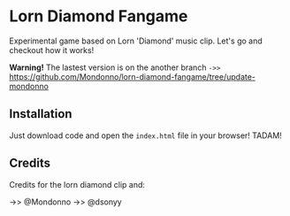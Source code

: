 # Lorn Diamond Fangame
Experimental game based on Lorn 'Diamond' music clip.
Let's go and checkout how it works!

**Warning!** The lastest version is on the another branch 
`->>` https://github.com/Mondonno/lorn-diamond-fangame/tree/update-mondonno

## Installation 
Just download code and open the `index.html` file in your browser! TADAM!

## Credits
Credits for the lorn diamond clip and:

->> @Mondonno
->> @dsonyy

